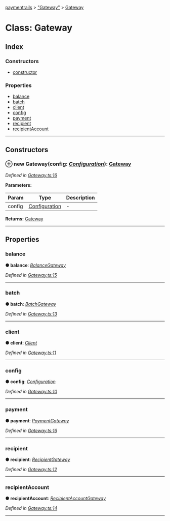 [paymentrails](../README.md) > ["Gateway"](../modules/_gateway_.md) > [Gateway](../classes/_gateway_.gateway.md)



# Class: Gateway

## Index

### Constructors

* [constructor](_gateway_.gateway.md#constructor)


### Properties

* [balance](_gateway_.gateway.md#balance)
* [batch](_gateway_.gateway.md#batch)
* [client](_gateway_.gateway.md#client)
* [config](_gateway_.gateway.md#config)
* [payment](_gateway_.gateway.md#payment)
* [recipient](_gateway_.gateway.md#recipient)
* [recipientAccount](_gateway_.gateway.md#recipientaccount)



---
## Constructors
<a id="constructor"></a>


### ⊕ **new Gateway**(config: *[Configuration](_configuration_.configuration.md)*): [Gateway](_gateway_.gateway.md)


*Defined in [Gateway.ts:16](https://github.com/PaymentRails/javascript-sdk/blob/e46ce8e/lib/Gateway.ts#L16)*



**Parameters:**

| Param | Type | Description |
| ------ | ------ | ------ |
| config | [Configuration](_configuration_.configuration.md)   |  - |





**Returns:** [Gateway](_gateway_.gateway.md)

---


## Properties
<a id="balance"></a>

###  balance

**●  balance**:  *[BalanceGateway](_balancegateway_.balancegateway.md)* 

*Defined in [Gateway.ts:15](https://github.com/PaymentRails/javascript-sdk/blob/e46ce8e/lib/Gateway.ts#L15)*





___

<a id="batch"></a>

###  batch

**●  batch**:  *[BatchGateway](_batchgateway_.batchgateway.md)* 

*Defined in [Gateway.ts:13](https://github.com/PaymentRails/javascript-sdk/blob/e46ce8e/lib/Gateway.ts#L13)*





___

<a id="client"></a>

###  client

**●  client**:  *[Client](_client_.client.md)* 

*Defined in [Gateway.ts:11](https://github.com/PaymentRails/javascript-sdk/blob/e46ce8e/lib/Gateway.ts#L11)*





___

<a id="config"></a>

###  config

**●  config**:  *[Configuration](_configuration_.configuration.md)* 

*Defined in [Gateway.ts:10](https://github.com/PaymentRails/javascript-sdk/blob/e46ce8e/lib/Gateway.ts#L10)*





___

<a id="payment"></a>

###  payment

**●  payment**:  *[PaymentGateway](_paymentgateway_.paymentgateway.md)* 

*Defined in [Gateway.ts:16](https://github.com/PaymentRails/javascript-sdk/blob/e46ce8e/lib/Gateway.ts#L16)*





___

<a id="recipient"></a>

###  recipient

**●  recipient**:  *[RecipientGateway](_recipientgateway_.recipientgateway.md)* 

*Defined in [Gateway.ts:12](https://github.com/PaymentRails/javascript-sdk/blob/e46ce8e/lib/Gateway.ts#L12)*





___

<a id="recipientaccount"></a>

###  recipientAccount

**●  recipientAccount**:  *[RecipientAccountGateway](_recipientaccountgateway_.recipientaccountgateway.md)* 

*Defined in [Gateway.ts:14](https://github.com/PaymentRails/javascript-sdk/blob/e46ce8e/lib/Gateway.ts#L14)*





___



